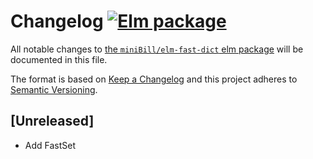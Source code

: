 # Changelog [![Elm package](https://img.shields.io/elm-package/v/miniBill/elm-fast-dict.svg)](https://package.elm-lang.org/packages/miniBill/elm-fast-dict/latest/)

All notable changes to
[the `miniBill/elm-fast-dict` elm package](http://package.elm-lang.org/packages/miniBill/elm-fast-dict/latest)
will be documented in this file.

The format is based on [Keep a Changelog](http://keepachangelog.com/en/1.0.0/)
and this project adheres to
[Semantic Versioning](http://semver.org/spec/v2.0.0.html).

## [Unreleased]

-   Add FastSet
